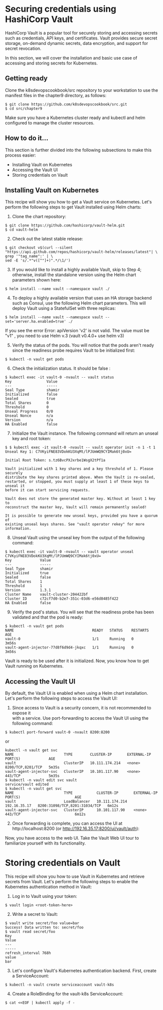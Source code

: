 # Securing credentials using HashiCorp Vault
HashiCorp Vault is a popular tool for securely storing and accessing secrets such as 
credentials, API keys, and certificates. Vault provides secure secret storage, on-demand 
dynamic secrets, data encryption, and support for secret revocation.

In this section, we will cover the installation and basic use case of accessing and storing 
secrets for Kubernetes.

## Getting ready
Clone the k8sdevopscookbook/src repository to your workstation to use the manifest 
files in the chapter9 directory, as follows:
```
$ git clone https://github.com/k8sdevopscookbook/src.git
$ cd src/chapter9
```
Make sure you have a Kubernetes cluster ready and kubectl and helm configured to 
manage the cluster resources.

## How to do it...
This section is further divided into the following subsections to make this process easier: 
*  Installing Vault on Kubernetes
*  Accessing the Vault UI
*  Storing credentials on Vault

## Installing Vault on Kubernetes
This recipe will show you how to get a Vault service on Kubernetes. Let's perform the 
following steps to get Vault installed using Helm charts:

1. Clone the chart repository:
```
$ git clone https://github.com/hashicorp/vault-helm.git
$ cd vault-helm
```
2. Check out the latest stable release:
```
$ git checkout v$(curl --silent "https://api.github.com/repos/hashicorp/vault-helm/releases/latest"| \
grep '"tag_name":' | \
sed -E 's/.*"v([^"]+)".*/\1/')
```
3. If you would like to install a highly available Vault, skip to Step 4; otherwise, install the standalone version using the Helm chart parameters shown here:
```
$ helm install --name vault --namespace vault ./
```
4. To deploy a highly available version that uses an HA storage backend such as Consul, use the following Helm chart parameters. This will deploy Vault using a StatefulSet with three replicas:
```
$ helm install --name vault --namespace vault --set='server.ha.enabled=true' ./
```
If you see the error Error: apiVersion 'v2' is not valid. The value must be "v1" , you need to use Helm v.3 (vault v0.4.0+ use helm v3)

5. Verify the status of the pods. You will notice that the pods aren't ready since the readiness probe requires Vault to be initialized first:
```
$ kubectl -n vault get pods
```
6. Check the initialization status. It should be false :
```
$ kubectl exec -it vault-0 -nvault -- vault status
Key                Value
---                -----
Seal Type          shamir
Initialized        false
Sealed             true
Total Shares       0
Threshold          0
Unseal Progress    0/0
Unseal Nonce       n/a
Version            n/a
HA Enabled         false
```
7. Initialize the Vault instance. The following command will return an unseal key 
and root token:
```
$ $ kubectl exec -it vault-0 -nvault -- vault operator init -n 1 -t 1
Unseal Key 1: C7VKyiFNE83VDokKU3XqMt/lPJUmWQ9CYIMak6tj0xU=

Initial Root Token: s.tz6BvcPXJxrbe1WsgX2tPf1a

Vault initialized with 1 key shares and a key threshold of 1. Please securely
distribute the key shares printed above. When the Vault is re-sealed,
restarted, or stopped, you must supply at least 1 of these keys to unseal it
before it can start servicing requests.

Vault does not store the generated master key. Without at least 1 key to
reconstruct the master key, Vault will remain permanently sealed!

It is possible to generate new unseal keys, provided you have a quorum of
existing unseal keys shares. See "vault operator rekey" for more information.

```

8. Unseal Vault using the unseal key from the output of the following command:
```
$ kubectl exec -it vault-0 -nvault -- vault operator unseal C7VKyiFNE83VDokKU3XqMt/lPJUmWQ9CYIMak6tj0xU=
Key             Value
---             -----
Seal Type       shamir
Initialized     true
Sealed          false
Total Shares    1
Threshold       1
Version         1.3.1
Cluster Name    vault-cluster-204422bf
Cluster ID      c72cf7d0-b2e7-351c-03d6-e56d8485f422
HA Enabled      false
```

9. Verify the pod's status. You will see that the readiness probe has been validated and that the pod is ready:
```
$ kubectl -n vault get pods
NAME                                    READY   STATUS    RESTARTS   AGE
vault-0                                 1/1     Running   0          3m56s
vault-agent-injector-77d8f6d9d4-jkqxc   1/1     Running   0          3m56s
```
Vault is ready to be used after it is initialized. Now, you know how to get Vault running on Kubernetes.

## Accessing the Vault UI
By default, the Vault UI is enabled when using a Helm chart installation. Let's perform the 
following steps to access the Vault UI:
1. Since access to Vault is a security concern, it is not recommended to expose it  
with a service. Use port-forwarding to access the Vault UI using the following 
command:
```
$ kubectl port-forward vault-0 -nvault 8200:8200
```
or 
```
kubectl -n vault get svc
NAME                       TYPE        CLUSTER-IP       EXTERNAL-IP   PORT(S)             AGE
vault                      ClusterIP   10.111.174.214   <none>        8200/TCP,8201/TCP   5m35s
vault-agent-injector-svc   ClusterIP   10.101.117.90    <none>        443/TCP             5m35s
$ kubectl -n vault edit svc vault
service/vault edited
$ kubectl -n vault get svc
NAME                       TYPE           CLUSTER-IP       EXTERNAL-IP    PORT(S)                         AGE
vault                      LoadBalancer   10.111.174.214   192.16.35.17   8200:31098/TCP,8201:31034/TCP   6m12s
vault-agent-injector-svc   ClusterIP      10.101.117.90    <none>         443/TCP                         6m12s

```
2. Once forwarding is complete, you can access the UI at http://localhost:8200  (or http://192.16.35.17:8200/ui/vault/auth):

Now, you have access to the web UI. Take the Vault Web UI tour to familiarize yourself with its functionality.

# Storing credentials on Vault
This recipe will show you how to use Vault in Kubernetes and retrieve secrets from Vault.
Let's perform the following steps to enable the Kubernetes authentication method in Vault:
1. Log in to Vault using your token:
```
$ vault login <root-token-here>
```
2. Write a secret to Vault:
```
$ vault write secret/foo value=bar
Success! Data written to: secret/foo
$ vault read secret/foo
Key
Value
---
-----
refresh_interval 768h
value
bar
```
3. Let's configure Vault's Kubernetes authentication backend. First, create a 
ServiceAccount:
```
$ kubectl -n vault create serviceaccount vault-k8s
```
4. Create a RoleBinding for the vault-k8s ServiceAccount:
```
$ cat <<EOF | kubectl apply -f -
```
